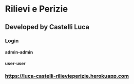 # Rilievi e Perizie
## Developed by Castelli Luca

### Login
#### admin-admin
#### user-user

### https://luca-castelli-rilievieperizie.herokuapp.com
